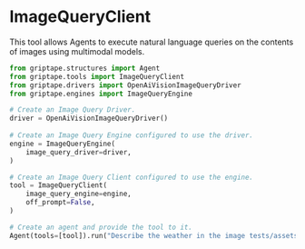 # ImageQueryClient

This tool allows Agents to execute natural language queries on the contents of images using multimodal models.

```python
from griptape.structures import Agent
from griptape.tools import ImageQueryClient
from griptape.drivers import OpenAiVisionImageQueryDriver
from griptape.engines import ImageQueryEngine 

# Create an Image Query Driver.
driver = OpenAiVisionImageQueryDriver()
    
# Create an Image Query Engine configured to use the driver.
engine = ImageQueryEngine(
    image_query_driver=driver,
)

# Create an Image Query Client configured to use the engine.
tool = ImageQueryClient(
    image_query_engine=engine,
    off_prompt=False,
)

# Create an agent and provide the tool to it.
Agent(tools=[tool]).run("Describe the weather in the image tests/assets/mountain.png in one word.")
```
